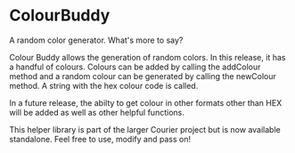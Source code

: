# ColourBuddy
A random color generator. What's more to say?

Colour Buddy allows the generation of random colors. In this release, it has a handful of colours. Colours can be added by calling the addColour method and a random colour can be generated by calling the newColour method. A string with the hex colour code is called.

In a future release, the abilty to get colour in other formats other than HEX will be added as well as other helpful functions.

This helper library is part of the larger Courier project but is now available standalone. Feel free to use, modify and pass on!
